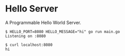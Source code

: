 Hello Server
============

A Programmable Hello World Server.

```
$ HELLO_PORT=8080 HELLO_MESSAGE="hi" go run main.go
Listening on :8080

$ curl localhost:8080
hi
```
